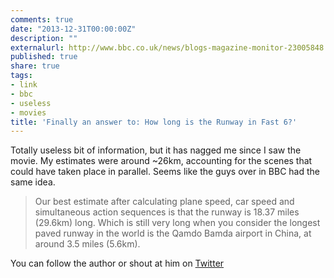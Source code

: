```yaml
---
comments: true
date: "2013-12-31T00:00:00Z"
description: ""
externalurl: http://www.bbc.co.uk/news/blogs-magazine-monitor-23005848
published: true
share: true
tags:
- link
- bbc
- useless
- movies
title: 'Finally an answer to: How long is the Runway in Fast 6?'
---
```


Totally useless bit of information, but it has nagged me since I saw the movie. My estimates were around ~26km, accounting for the scenes that could have taken place in parallel. Seems like the guys over in BBC had the same idea. 

> Our best estimate after calculating plane speed, car speed and simultaneous action sequences is that the runway is 18.37 miles (29.6km) long. Which is still very long when you consider the longest paved runway in the world is the Qamdo Bamda airport in China, at around 3.5 miles (5.6km).

You can follow the author or shout at him on [Twitter](https://twitter.com/abijango)